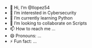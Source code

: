 - 👋 Hi, I’m @Ilopez54
- 👀 I’m interested in Cybersecurity
- 🌱 I’m currently learning Python
- 💞️ I’m looking to collaborate on Scripts
- 📫 How to reach me ...
- 😄 Pronouns: ...
- ⚡ Fun fact: ...

<!---
Ilopez54/Ilopez54 is a ✨ special ✨ repository because its `README.md` (this file) appears on your GitHub profile.
You can click the Preview link to take a look at your changes.
--->
